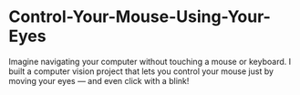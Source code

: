 # Control-Your-Mouse-Using-Your-Eyes
Imagine navigating your computer without touching a mouse or keyboard. I built a computer vision project that lets you control your mouse just by moving your eyes — and even click with a blink!

